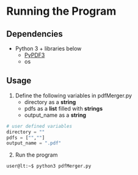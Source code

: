 # Running the Program

## Dependencies

* Python 3 + libraries below
  * [PyPDF3][1]
  * os

## Usage

1. Define the following variables in pdfMerger.py
    * directory as a __string__
    * pdfs as a __list__ filled with __strings__
    * output_name as a __string__
  
```python
# user defined variables
directory = ""
pdfs = ["",""]
output_name = ".pdf"
```

2. Run the program
```console
user@lt:~$ python3 pdfMerger.py
```

[1]: https://pypi.org/project/PyPDF3/